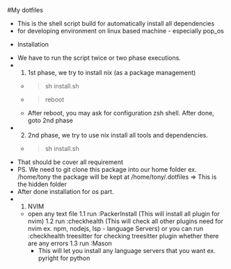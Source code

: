#My dotfiles
- This is the shell script build for automatically install all dependencies
-  for developing environment on linux based machine - especially pop_os

* Installation
- We have to run the script twice or two phase executions.
- 1. 1st phase, we try to install nix (as a package management)
    - > sh install.sh
    - > reboot
    - After reboot, you may ask for configuration zsh shell.  After done, goto 2nd phase
- 2. 2nd phase, we try to use nix install all tools and dependencies.
    - > sh install.sh
- That should be cover all requirement 
- PS. We need to git clone this package into our home folder ex. /home/tony 
    the package will be kept at /home/tony/.dotfiles  => This is the hidden folder
- After done installation for os part.
- 1. NVIM
    - open any text file 
    1.1 run :PackerInstall 
      (This will install all plugin for nvim)
    1.2 run :checkhealth 
      (This will check all other plugins need for nvim ex. npm, nodejs, lsp - language Servers)
      or you can run 
      :checkhealth treesitter 
      for checking treesitter plugin whether there are any errors
    1.3 run :Mason
      - This will let you install any language servers that you want ex. pyright for python
    
